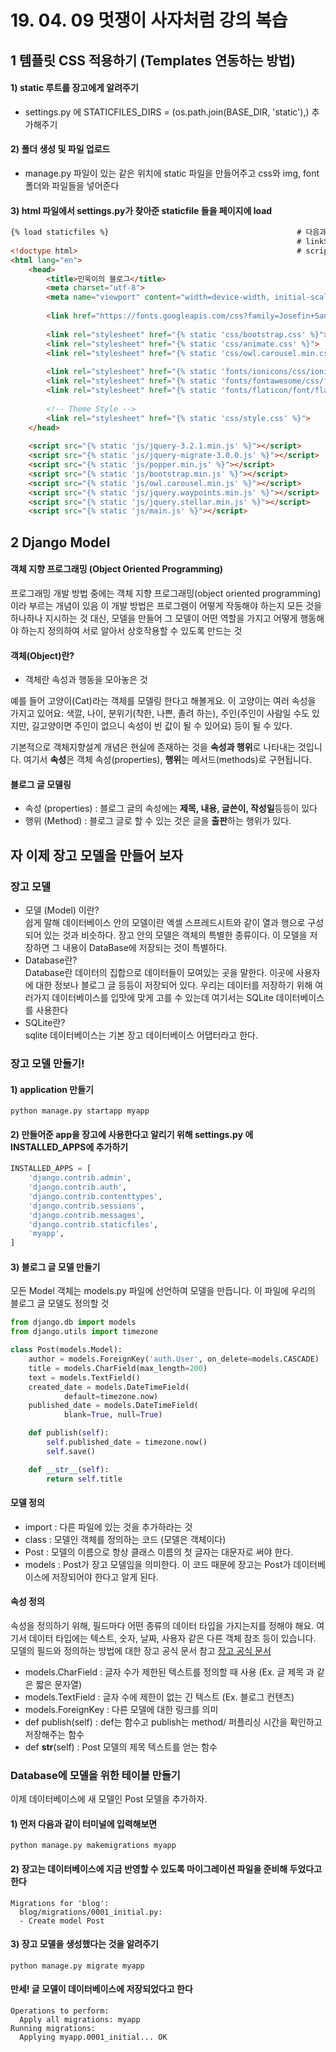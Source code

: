 # 19. 04. 09 멋쟁이 사자처럼 강의 복습
## 1 템플릿 CSS 적용하기 (Templates 연동하는 방법)
#### 1) static 루트를 장고에게 알려주기 
- settings.py 에 STATICFILES_DIRS = (os.path.join(BASE_DIR, 'static'),) 추가해주기
#### 2) 폴더 생성 및 파일 업로드 
- manage.py 파일이 있는 같은 위치에 static 파일을 만들어주고 css와 img, font 폴더와 파일들을 넣어준다
#### 3) html 파일에서 settings.py가 찾아준 staticfile 들을 페이지에 load
```html
{% load staticfiles %}                                          # 다음과 같이 load 해주고
                                                                # link의 href 부분도 다음과 같이 바꿔준다.
<!doctype html>                                                 # scripts 부분도 동일하게 변경
<html lang="en">
    <head>
        <title>민욱이의 블로그</title>
        <meta charset="utf-8">
        <meta name="viewport" content="width=device-width, initial-scale=1, shrink-to-fit=no">
    
        <link href="https://fonts.googleapis.com/css?family=Josefin+Sans:300, 400,700|Inconsolata:400,700" rel="stylesheet">
        
        <link rel="stylesheet" href="{% static 'css/bootstrap.css' %}">
        <link rel="stylesheet" href="{% static 'css/animate.css' %}">
        <link rel="stylesheet" href="{% static 'css/owl.carousel.min.css' %}">
    
        <link rel="stylesheet" href="{% static 'fonts/ionicons/css/ionicons.min.css' %}">
        <link rel="stylesheet" href="{% static 'fonts/fontawesome/css/font-awesome.min.css' %}">
        <link rel="stylesheet" href="{% static 'fonts/flaticon/font/flaticon.css' %}">
    
        <!-- Theme Style -->
        <link rel="stylesheet" href="{% static 'css/style.css' %}">
    </head>
  
    <script src="{% static 'js/jquery-3.2.1.min.js' %}"></script>
    <script src="{% static 'js/jquery-migrate-3.0.0.js' %}"></script>
    <script src="{% static 'js/popper.min.js' %}"></script>
    <script src="{% static 'js/bootstrap.min.js' %}"></script>
    <script src="{% static 'js/owl.carousel.min.js' %}"></script>
    <script src="{% static 'js/jquery.waypoints.min.js' %}"></script>
    <script src="{% static 'js/jquery.stellar.min.js' %}"></script>
    <script src="{% static 'js/main.js' %}"></script>           
```
## 2 Django Model
#### 객체 지향 프로그래밍 (Object Oriented Programming)
프로그래밍 개발 방법 중에는 객체 지향 프로그래밍(object oriented programming)이라 부르는 개념이 있음 이 개발 방법은 프로그램이 어떻게 작동해야 하는지 모든 것을 하나하나 지시하는 것 대신, 모델을 만들어 그 모델이 어떤 역할을 가지고 어떻게 행동해야 하는지 정의하여 서로 알아서 상호작용할 수 있도록 만드는 것
#### 객체(Object)란?
- 객체란 속성과 행동을 모아놓은 것 <br/>

예를 들어 고양이(Cat)라는 객체를 모델링 한다고 해볼게요. 이 고양이는 여러 속성을 가지고 있어요: 색깔, 나이, 분위기(착한, 나쁜, 졸려 하는), 주인(주인이 사람일 수도 있지만, 길고양이면 주인이 없으니 속성이 빈 값이 될 수 있어요) 등이 될 수 있다.<br/>

기본적으로 객체지향설계 개념은 현실에 존재하는 것을 <strong>속성과 행위</strong>로 나타내는 것입니다. 여기서 <strong>속성</strong>은 객체 속성(properties), <strong>행위</strong>는 메서드(methods)로 구현됩니다.<br/>

#### 블로그 글 모델링
- 속성 (properties) : 블로그 글의 속성에는 <strong>제목, 내용, 글쓴이, 작성일</strong>등등이 있다
- 행위 (Method) : 블로그 글로 할 수 있는 것은 글을 <strong>출판</strong>하는 행위가 있다.</br>

## 자 이제 장고 모델을 만들어 보자<br/>

### 장고 모델
- 모델 (Model) 이란?<br/>
쉽게 말해 데이터베이스 안의 모델이란 엑셀 스프레드시트와 같이 열과 행으로 구성되어 있는 것과 비슷하다.
장고 안의 모델은 객체의 특별한 종류이다. 이 모델을 저장하면 그 내용이 DataBase에 저장되는 것이 특별하다.<br/>
- Database란?<br/>
Database란 데이터의 집합으로 데이터들이 모여있는 곳을 말한다. 이곳에 사용자에 대한 정보나 블로그 글 등등이 저장되어 있다.
우리는 데이터를 저장하기 위해 여러가지 데이터베이스를 입맛에 맞게 고를 수 있는데 여기서는 SQLite 데이터베이스를 사용한다<br/>
- SQLite란?<br/>
sqlite 데이터베이스는 기본 장고 데이터베이스 어댑터라고 한다.

### 장고 모델 만들기!
#### 1) application 만들기
```
python manage.py startapp myapp
```
#### 2) 만들어준 app을 장고에 사용한다고 알리기 위해 settings.py 에 INSTALLED_APPS에 추가하기
```python
INSTALLED_APPS = [
    'django.contrib.admin',
    'django.contrib.auth',
    'django.contrib.contenttypes',
    'django.contrib.sessions',
    'django.contrib.messages',
    'django.contrib.staticfiles',
    'myapp',
]
```
#### 3) 블로그 글 모델 만들기
모든 Model 객체는 models.py 파일에 선언하여 모델을 만듭니다. 이 파일에 우리의 블로그 글 모델도 정의할 것
```python
from django.db import models                          
from django.utils import timezone

class Post(models.Model):
    author = models.ForeignKey('auth.User', on_delete=models.CASCADE)
    title = models.CharField(max_length=200)
    text = models.TextField()
    created_date = models.DateTimeField(
            default=timezone.now)
    published_date = models.DateTimeField(
            blank=True, null=True)

    def publish(self):
        self.published_date = timezone.now()
        self.save()

    def __str__(self):
        return self.title
```
#### 모델 정의
- import : 다른 파일에 있는 것을 추가하라는 것
- class : 모델인 객체를 정의하는 코드 (모델은 객체이다)
- Post : 모델의 이름으로 항상 클래스 이름의 첫 글자는 대문자로 써야 한다.
- models : Post가 장고 모델임을 의미한다. 이 코드 때문에 장고는 Post가 데이터베이스에 저장되어야 한다고 알게 된다.
#### 속성 정의
속성을 정의하기 위해, 필드마다 어떤 종류의 데이터 타입을 가지는지를 정해야 해요. 여기서 데이터 타입에는 텍스트, 숫자, 날짜, 사용자 같은 다른 객체 참조 등이 있습니다.<br/>
모델의 필드와 정의하는 방법에 대한 장고 공식 문서 참고 [장고 공식 문서](https://docs.djangoproject.com/en/2.0/ref/models/fields/#field-types)</br>
- models.CharField : 글자 수가 제한된 텍스트를 정의할 때 사용 (Ex. 글 제목 과 같은 짧은 문자열)
- models.TextField : 글자 수에 제한이 없는 긴 텍스트 (Ex. 블로그 컨텐츠)
- models.ForeignKey : 다른 모델에 대한 링크를 의미
- def publish(self) : def는 함수고 publish는 method/ 퍼플리싱 시간을 확인하고 저장해주는 함수
- def __str__(self) : Post 모델의 제목 텍스트를 얻는 함수

### Database에 모델을 위한 테이블 만들기
이제 데이터베이스에 새 모델인 Post 모델을 추가하자.<br/>
#### 1) 먼저 다음과 같이 터미널에 입력해보면 
```
python manage.py makemigrations myapp
```
#### 2) 장고는 데이터베이스에 지금 반영할 수 있도록 마이그레이션 파일을 준비해 두었다고 한다
```
Migrations for 'blog':
  blog/migrations/0001_initial.py:
  - Create model Post
```
#### 3) 장고 모델을 생성했다는 것을 알려주기
```
python manage.py migrate myapp
```
#### 만세! 글 모델이 데이터베이스에 저장되었다고 한다
```
Operations to perform:
  Apply all migrations: myapp
Running migrations:
  Applying myapp.0001_initial... OK
```
